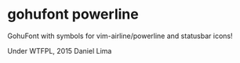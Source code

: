 # gohufont powerline

GohuFont with symbols for vim-airline/powerline and statusbar icons!

Under WTFPL, 2015 Daniel Lima
